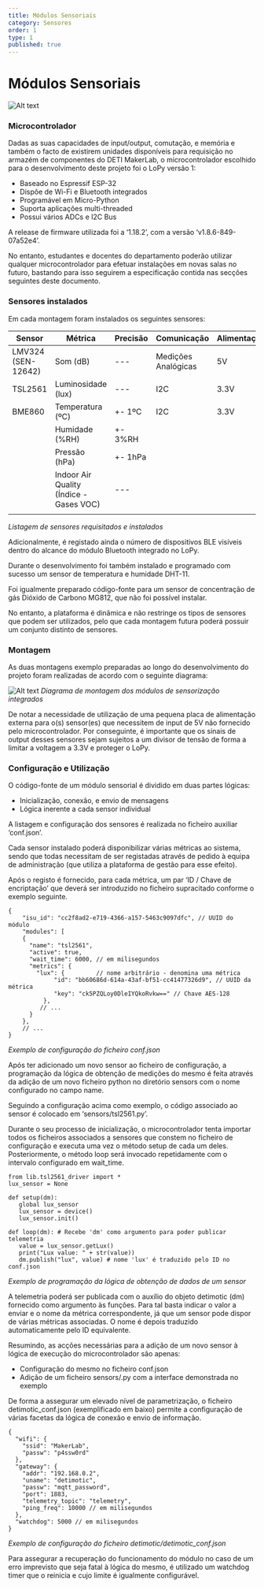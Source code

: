 ```yaml
---
title: Módulos Sensoriais
category: Sensores
order: 1
type: 1
published: true
---
```

# Módulos Sensoriais

![Alt text](/images/posts/Sensores_diagrama.png?raw=true "Title")

### Microcontrolador

Dadas as suas capacidades de input/output, comutação, e memória e também o facto de existirem unidades disponíveis para requisição no armazém de componentes do DETI MakerLab, o microcontrolador escolhido para o desenvolvimento deste projeto foi o LoPy versão 1:

- Baseado no Espressif ESP-32
- Dispõe de Wi-Fi e Bluetooth integrados
- Programável em Micro-Python
- Suporta aplicações multi-threaded
- Possui vários ADCs e I2C Bus

A release de firmware utilizada foi a ‘1.18.2’, com a versão ‘v1.8.6-849-07a52e4’.

No entanto, estudantes e docentes do departamento poderão utilizar qualquer microcontrolador para efetuar instalações em novas salas no futuro, bastando para isso seguirem a especificação contida nas secções seguintes deste documento.

### Sensores instalados

Em cada montagem foram instalados os seguintes sensores:

|  Sensor  |  Métrica  |  Precisão  |  Comunicação  |  Alimentação  |   |
| --- | --- | --- | --- | --- | --- |
|  LMV324  (SEN-12642)  |  Som (dB)  |  ---  |  Medições Analógicas  |  5V  |   |
|  TSL2561  |  Luminosidade (lux)  |  ---  |  I2C  |  3.3V  |   |
|        BME860  |  Temperatura (ºC)  |  +- 1ºC  |        I2C  |        3.3V  |  |
|  |Humidade (%RH)  |  +- 3%RH  |  |
|  |Pressão (hPa)  |  +- 1hPa  |  |
|  |Indoor Air Quality (Índice - Gases VOC)  |  ---  |  |
|  |

*Listagem de sensores requisitados e instalados*

Adicionalmente, é registado ainda o número de dispositivos BLE visíveis dentro do alcance do módulo Bluetooth integrado no LoPy. 

Durante o desenvolvimento foi também instalado e programado com sucesso um sensor de temperatura e humidade DHT-11.

Foi igualmente preparado código-fonte para um sensor de concentração de gás Dióxido de Carbono MG812, que não foi possível instalar.

No entanto, a plataforma é dinâmica e não restringe os tipos de sensores que podem ser utilizados, pelo que cada montagem futura poderá possuir um conjunto distinto de sensores.

### Montagem

As duas montagens exemplo preparadas ao longo do desenvolvimento do projeto foram realizadas de acordo com o seguinte diagrama:

![Alt text](/images/posts/montagem.png?raw=true "Title")
*Diagrama de montagem dos módulos de sensorização integrados*

De notar a necessidade de utilização de uma pequena placa de alimentação externa para o(s) sensor(es) que necessitem de input de 5V não fornecido pelo microcontrolador. Por conseguinte, é importante que os sinais de output desses sensores sejam sujeitos a um divisor de tensão de forma a limitar a voltagem a 3.3V e proteger o LoPy. 

### Configuração e Utilização

O código-fonte de um módulo sensorial é dividido em duas partes lógicas:

- Inicialização, conexão, e envio de mensagens
- Lógica inerente a cada sensor individual

A listagem e configuração dos sensores é realizada no ficheiro auxiliar ‘conf.json’.

Cada sensor instalado poderá disponibilizar várias métricas ao sistema, sendo que todas necessitam de ser registadas através de pedido à equipa de administração (que utiliza a plataforma de gestão para esse efeito).

Após o registo é fornecido, para cada métrica, um par ‘ID / Chave de encriptação’ que deverá ser introduzido no ficheiro supracitado conforme o exemplo seguinte.

```
{
    "isu_id": "cc2f8ad2-e719-4366-a157-5463c9097dfc", // UUID do módulo
    "modules": [
    {
      "name": "tsl2561",
      "active": true,
      "wait_time": 6000, // em milisegundos
      "metrics": {
        "lux": {         // nome arbitrário - denomina uma métrica
             "id": "bb60686d-614a-43af-bf51-cc41477326d9", // UUID da métrica
             "key": "ck5PZQLoy0DleIYQkoRvkw==" // Chave AES-128
          },
         // ...
      }
    }, 
    // ...
}
```
*Exemplo de configuração do ficheiro conf.json*

Após ter adicionado um novo sensor ao ficheiro de configuração, a programação da lógica de obtenção de medições do mesmo é feita através da adição de um novo ficheiro python no diretório sensors com o nome configurado no campo name.

Seguindo a configuração acima como exemplo, o código associado ao sensor é colocado em ‘sensors/tsl2561.py’.

Durante o seu processo de inicialização, o microcontrolador tenta importar todos os ficheiros associados a sensores que constem no ficheiro de configuração e executa uma vez o método setup de cada um deles.
Posteriormente, o método loop será invocado repetidamente com o intervalo configurado em wait_time.

```
from lib.tsl2561_driver import *
lux_sensor = None

def setup(dm):
   global lux_sensor
   lux_sensor = device()
   lux_sensor.init()

def loop(dm): # Recebe 'dm' como argumento para poder publicar telemetria
   value = lux_sensor.getLux()
   print("Lux value: " + str(value))
   dm.publish("lux", value) # nome 'lux' é traduzido pelo ID no conf.json
```
*Exemplo de programação da lógica de obtenção de dados de um sensor*

A telemetria poderá ser publicada com o auxílio do objeto detimotic (dm) fornecido como argumento às funções. Para tal basta indicar o valor a enviar e o nome da métrica correspondente, já que um sensor pode dispor de várias métricas associadas. O nome é depois traduzido automaticamente pelo ID equivalente.

Resumindo, as acções necessárias para a adição de um novo sensor à lógica de execução do microcontrolador são apenas:

- Configuração do mesmo no ficheiro conf.json
- Adição de um ficheiro sensors/<name>.py com a interface demonstrada no exemplo

De forma a assegurar um elevado nível de parametrização, o ficheiro detimotic_conf.json (exemplificado em baixo) permite a configuração de várias facetas da lógica de conexão e envio de informação.

```
{
  "wifi": {
    "ssid": "MakerLab",
    "passw": "p4ssw0rd"
  },
  "gateway": {
    "addr": "192.168.0.2",
    "uname": "detimotic",
    "passw": "mqtt_password",
    "port": 1883,
    "telemetry_topic": "telemetry",
    "ping_freq": 10000 // em milisegundos
  },
  "watchdog": 5000 // em milisegundos
}
```
*Exemplo de configuração do ficheiro detimotic/detimotic_conf.json*

Para assegurar a recuperação do funcionamento do módulo no caso de um erro imprevisto que seja fatal à lógica do mesmo, é utilizado um watchdog timer que o reinicia e cujo limite é igualmente configurável.